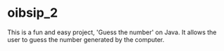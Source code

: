 # oibsip_2
This is a fun and easy project, 'Guess the number' on Java. It allows the user to guess the number generated by the computer.
